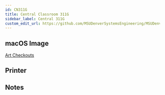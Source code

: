 ```yaml
---
id: CN311G
title: Central Classroom 311G
sidebar_label: Central 311G
custom_edit_url: https://github.com/MSUDenverSystemsEngineering/MSUDenverSystemsEngineering.github.io/edit/source/docs/lab-CN311G.md
---
```


## macOS Image
[Art Checkouts](image-mac-artcheckouts.md)

## Printer

## Notes
